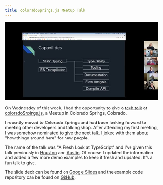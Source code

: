 ```yaml
---
title: coloradoSprings.js Meetup Talk
---
```


![coloradoSprings.js Meetup Screengrab](cos-js-zoom.jpg)

On Wednesday of this week, I had the opportunity to give a [tech talk](https://www.meetup.com/coloradospringsjs/events/jbpblpycchbjc/?comment_table_id=515041897&comment_table_name=event_comment) at [coloradoSrpings.js](https://www.meetup.com/coloradospringsjs), a Meetup in Colorado Springs, Colorado.

I recently moved to Colorado Springs and had been looking forward to meeting other developers and talking shop.  After attending my first meeting, I was somehow nominated to give the next talk.  I joked with them about "how things around here" for new people.

The name of the talk was "A Fresh Look at TypeScript" and I've given this talk previously in [Houston](https://www.geekytidbits.com/nodejs-houston-typescript/) and [Austin](https://www.geekytidbits.com/atx-nodejs-typescript-fresh-look/).  Of course I updated the information and added a few more demo examples to keep it fresh and updated.  It's a fun talk to give.

The slide deck can be found on [Google Slides](https://docs.google.com/presentation/d/19Mtz3DGW4k7uEwPmIlOuQwv9SBnyTPzThv1fSMXGuYU/edit?usp=sharing) and the example code repository can be found on [GitHub](https://github.com/bradymholt/cos-js-typescript/tree/main/examples).

